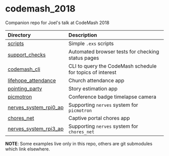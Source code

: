 # codemash_2018

Companion repo for Joel's talk at CodeMash 2018

| Directory     | Description   |
|:------------- |:------------- |
| [scripts ](https://github.com/joelbyler/codemash_2018/tree/master/scripts) | Simple `.exs` scripts |
| [support_checks ](https://github.com/joelbyler/codemash_2018/tree/master/support_checks) | Automated browser tests for checking status pages |
| [codemash_cli ](https://github.com/joelbyler/codemash_2018/tree/master/codemash_cli) | CLI to query the CodeMash schedule for topics of interest |
| [lifehope_attendance ](https://github.com/lifehopechurch/lifehope_attendance) | Church attendance app |
| [pointing_party ](https://github.com/joelbyler/pointing_party) | Story estimation app |
| [picmotron ](https://github.com/joelbyler/X) | Conference badge timelapse  camera |
| [nerves_system_rpi0_ap ](https://github.com/joelbyler/nerves_system_rpi3_ap) | Supporting `nerves` system for `picmotron` |
| [chores_net](https://github.com/joelbyler/elixir_conf_chores) | Captive portal chores app |
| [nerves_system_rpi3_ap ](https://github.com/joelbyler/nerves_system_rpi3_ap) | Supporting `nerves` system for `chores_net` |

**NOTE**: Some examples live only in this repo, others are git submodules which link elsewhere.
